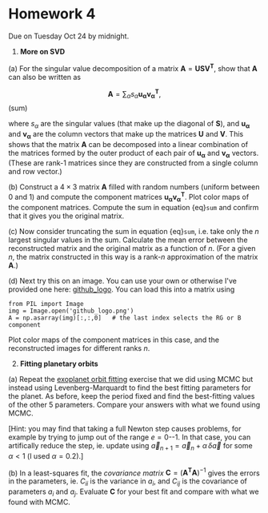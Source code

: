 # Homework 4

Due on Tuesday Oct 24 by midnight.

1. **More on SVD**

(a) For the singular value decomposition of a matrix $\mathbf{A} = \mathbf{U}\mathbf{S}\mathbf{V^T}$, show that $\mathbf{A}$ can also be written as

$$\mathbf{A} = \sum_\alpha s_\alpha \mathbf{u_\alpha} \mathbf{v_\alpha^T},$$ (sum)

where $s_\alpha$ are the singular values (that make up the diagonal of $\mathbf{S}$), and $\mathbf{u_\alpha}$ and $\mathbf{v_\alpha}$ are the column vectors that make up the matrices $\mathbf{U}$ and $\mathbf{V}$. This shows that the matrix $\mathbf{A}$ can be decomposed into a linear combination of the matrices formed by the outer product of each pair of $\mathbf{u_\alpha}$ and $\mathbf{v_\alpha}$ vectors. (These are rank-1 matrices since they are constructed from a single column and row vector.)

(b) Construct a $4\times 3$ matrix $\mathbf{A}$ filled with random numbers (uniform between 0 and 1) and compute the component matrices $\mathbf{u_\alpha} \mathbf{v_\alpha^T}$. Plot color maps of the component matrices. Compute the sum in equation {eq}`sum` and confirm that it gives you the original matrix.

(c) Now consider truncating the sum in equation {eq}`sum`, i.e. take only the $n$ largest singular values in the sum. Calculate the mean error between the reconstructed matrix and the original matrix as a function of $n$. (For a given $n$, the matrix constructed in this way is a rank-$n$ approximation of the matrix $\mathbf{A}$.)

(d) Next try this on an image. You can use your own or otherwise I've provided one here: [github_logo](https://github.com/andrewcumming/phys512/blob/main/github_logo.png). You can load this into a matrix using

```
from PIL import Image
img = Image.open('github_logo.png')
A = np.asarray(img)[:,:,0]   # the last index selects the RG or B component
```
Plot color maps of the component matrices in this case, and the reconstructed images for different ranks $n$.


2. **Fitting planetary orbits**

(a) Repeat the [exoplanet orbit fitting](https://andrewcumming.github.io/phys512/metropolis_solutions.html#exoplanet-orbit) exercise that we did using MCMC but instead using Levenberg-Marquardt to find the best fitting parameters for the planet. As before, keep the period fixed and find the best-fitting values of the other 5 parameters. Compare your answers with what we found using MCMC.

[Hint: you may find that taking a full Newton step causes problems, for example by trying to jump out of the range $e=0$--$1$. In that case, you can artifically reduce the step, ie. update using $\vec{a}_{n+1} = \vec{a}_n  + \alpha\, \delta\vec{a}$ for some $\alpha < 1$ (I used $\alpha=0.2$).]

(b) In a least-squares fit, the *covariance matrix* $\mathbf{C} = (\mathbf{A^T}\mathbf{A})^{-1}$ gives the errors in the parameters, ie. $C_{ii}$ is the variance in $a_i$, and $C_{ij}$ is the covariance of parameters $a_i$ and $a_j$. Evaluate $\mathbf{C}$ for your best fit and compare with what we found with MCMC.
